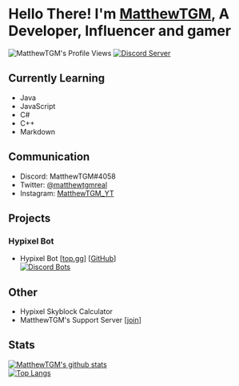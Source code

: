 # Hello There! I'm [MatthewTGM](https://matthewtgm.ga/), A Developer, Influencer and gamer
![MatthewTGM's Profile Views](https://komarev.com/ghpvc/?username=MatthewTGM)
<a href="https://discord.gg/XZ2TdQs"><img src="https://discordapp.com/api/guilds/662631480492818454/widget.png?style=banner2" alt="Discord Server"></a>
## Currently Learning
- Java
- JavaScript
- C#
- C++
- Markdown

## Communication
- Discord: MatthewTGM#4058
- Twitter: [@matthewtgmreal](https://twitter.com/matthewtgmreal)
- Instagram: [MatthewTGM_YT](https://instagram.com/matthewtgm_yt)

## Projects
### Hypixel Bot
- Hypixel Bot [[top.gg](https://top.gg/bot/730063696130211901)] [[GitHub](https://github.com/matthewtgm/hypixel-bot)]\
[![Discord Bots](https://top.gg/api/widget/730063696130211901.svg)](https://top.gg/bot/730063696130211901)

## Other
- Hypixel Skyblock Calculator
- MatthewTGM's Support Server [[join](https://discord.gg/7BUb7Qu)]

## Stats
[![MatthewTGM's github stats](https://github-readme-stats.vercel.app/api?username=MatthewTGM)](https://github.com/anuraghazra/github-readme-stats)\
[![Top Langs](https://github-readme-stats.vercel.app/api/top-langs/?username=MatthewTGM&langs_count=8)](https://github.com/anuraghazra/github-readme-stats)

